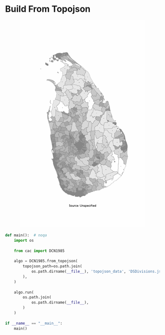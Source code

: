 # Build From Topojson

<p  align="center">
    <img src="https://raw.githubusercontent.com/nuuuwan/continuous_area_cartograms/main/examples/build_from_topojson/animated.gif" alt="alt" />
</p>

```python
def main():  # noqa
    import os

    from cac import DCN1985

    algo = DCN1985.from_topojson(
        topojson_path=os.path.join(
            os.path.dirname(__file__), 'topojson_data', 'DSDivisions.json'
        ),
    )

    algo.run(
        os.path.join(
            os.path.dirname(__file__),
        )
    )

if __name__ == "__main__":
    main()

```
